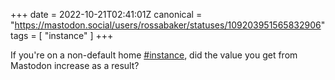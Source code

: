 +++
date = 2022-10-21T02:41:01Z
canonical = "https://mastodon.social/users/rossabaker/statuses/109203951565832906"
tags = [ "instance" ]
+++

<p>If you&#39;re on a non-default home <a href="https://mastodon.social/tags/instance" class="mention hashtag" rel="tag">#<span>instance</span></a>, did the value you get from Mastodon increase as a result?</p>
